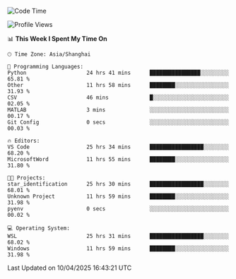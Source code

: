 <!--START_SECTION:waka-->
![Code Time](http://img.shields.io/badge/Code%20Time-2%2C583%20hrs%2020%20mins-blue)

![Profile Views](http://img.shields.io/badge/Profile%20Views-0-blue)

📊 **This Week I Spent My Time On** 

```text
🕑︎ Time Zone: Asia/Shanghai

💬 Programming Languages: 
Python                   24 hrs 41 mins      ████████████████░░░░░░░░░   65.81 % 
Other                    11 hrs 58 mins      ████████░░░░░░░░░░░░░░░░░   31.93 % 
CSV                      46 mins             █░░░░░░░░░░░░░░░░░░░░░░░░   02.05 % 
MATLAB                   3 mins              ░░░░░░░░░░░░░░░░░░░░░░░░░   00.17 % 
Git Config               0 secs              ░░░░░░░░░░░░░░░░░░░░░░░░░   00.03 % 

🔥 Editors: 
VS Code                  25 hrs 34 mins      █████████████████░░░░░░░░   68.20 % 
MicrosoftWord            11 hrs 55 mins      ████████░░░░░░░░░░░░░░░░░   31.80 % 

🐱‍💻 Projects: 
star_identification      25 hrs 30 mins      █████████████████░░░░░░░░   68.01 % 
Unknown Project          11 hrs 59 mins      ████████░░░░░░░░░░░░░░░░░   31.98 % 
pyenv                    0 secs              ░░░░░░░░░░░░░░░░░░░░░░░░░   00.02 % 

💻 Operating System: 
WSL                      25 hrs 31 mins      █████████████████░░░░░░░░   68.02 % 
Windows                  11 hrs 59 mins      ████████░░░░░░░░░░░░░░░░░   31.98 % 
```


 Last Updated on 10/04/2025 16:43:21 UTC
<!--END_SECTION:waka-->